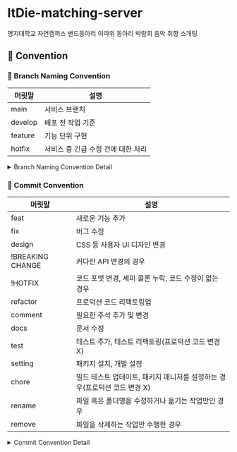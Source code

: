 # ItDie-matching-server
명지대학교 자연캠퍼스 밴드동아리 이따위 동아리 박람회 음악 취향 소개팅

## 📠 Convention

### 🤝 Branch Naming Convention

| 머릿말     | 설명                   |
|---------|----------------------|
| main    | 서비스 브랜치              |
| develop | 배포 전 작업 기준           |
| feature | 기능 단위 구현             |
| hotfix  | 서비스 중 긴급 수정 건에 대한 처리 |

<details>
<summary>Branch Naming Convention Detail</summary>
<div markdown="1">

```
master(main) ── develop ── feature
└── hotfix
```

- [ ] [깃 플로우](https://techblog.woowahan.com/2553/)를 베이스로 하여 프로젝트 사이즈에 맞게 재정의했습니다.
- [ ] 브랜치 이름은 `cabab-case`를 따릅니다.
- [ ] 이슈 번호는 가장 마지막에 적습니다.

#### master(main)

- [ ] 실제 서비스가 이루어지는 브랜치입니다.
- [ ] 이 브랜치를 기준으로 develop 브랜치가 분기됩니다.
- [ ] 배포 중, 긴급하게 수정할 건이 생길시 hotfix 브랜치를 만들어 수정합니다.

#### develop

- [ ] 개발, 테스트, 릴리즈 등 배포 전 작업의 기준이 되는 브랜치입니다.
- [ ] 해당 브랜치를 default로 설정합니다.
- [ ] 이 브랜치에서 feature 브랜치가 분기됩니다.

#### feature

- [ ] 개별 개발자가 맡은 작업을 개발하는 브랜치입니다.
- [ ] feature/(feature-name) 과 같이 머릿말을 feature, 꼬릿말을 개발하는 기능으로 명명합니다.
- [ ] feature-name의 경우 cabab-case를 따릅니다.
- [ ] ex) feature/login-validation

#### hotfix

- [ ] 서비스 중 긴급히 수정해야 할 사항이 발생할 때 사용합니다.
- [ ] master에서 분기됩니다.

</div>
</details>

### 🤝 Commit Convention

| 머릿말              | 설명                                          |
|------------------|---------------------------------------------|
| feat             | 새로운 기능 추가                                   |
| fix              | 버그 수정                                       |
| design           | CSS 등 사용자 UI 디자인 변경                         |
| !BREAKING CHANGE | 커다란 API 변경의 경우                              |
| !HOTFIX          | 코드 포맷 변경, 세미 콜론 누락, 코드 수정이 없는 경우            |
| refactor         | 프로덕션 코드 리팩토링업                               |
| comment          | 필요한 주석 추가 및 변경                              |
| docs             | 문서 수정                                       |
| test             | 테스트 추가, 테스트 리팩토링(프로덕션 코드 변경 X)              |
| setting          | 패키지 설치, 개발 설정                               |
| chore            | 빌드 테스트 업데이트, 패키지 매니저를 설정하는 경우(프로덕션 코드 변경 X) |
| rename           | 파일 혹은 폴더명을 수정하거나 옮기는 작업만인 경우                |
| remove           | 파일을 삭제하는 작업만 수행한 경우                         |

<details>
<summary>Commit Convention Detail</summary>
<div markdown="1">

- `<타입>`: `<제목> - <이슈번호>` 의 형식으로 제목을 아래 공백줄에 작성
- 제목은 50자 이내 / 변경사항이 "무엇"인지 명확히 작성 / 끝에 마침표 금지
- 예) feat: 로그인 기능 추가 - #2
- 본문(구체적인 내용)을 아랫줄에 작성
- 여러 줄의 메시지를 작성할 땐 "-"로 구분 (한 줄은 72자 이내)
- 제목과 본문은 한 줄 띄워 분리

</div>
</details>
